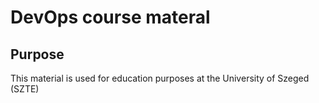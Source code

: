 # DevOps course materal 
## Purpose
This material is used for education purposes at the University of Szeged (SZTE)
